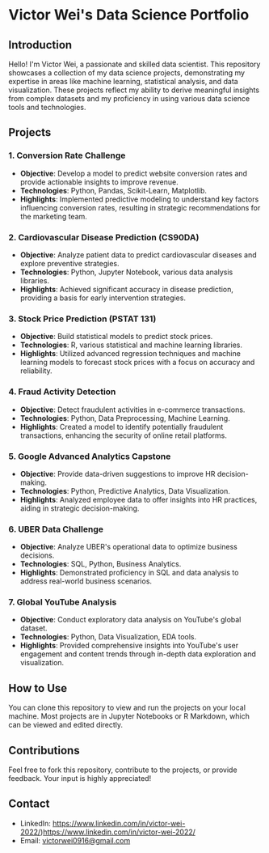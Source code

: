 
# Victor Wei's Data Science Portfolio

## Introduction
Hello! I'm Victor Wei, a passionate and skilled data scientist. This repository showcases a collection of my data science projects, demonstrating my expertise in areas like machine learning, statistical analysis, and data visualization. These projects reflect my ability to derive meaningful insights from complex datasets and my proficiency in using various data science tools and technologies.

## Projects

### 1. Conversion Rate Challenge
- **Objective**: Develop a model to predict website conversion rates and provide actionable insights to improve revenue.
- **Technologies**: Python, Pandas, Scikit-Learn, Matplotlib.
- **Highlights**: Implemented predictive modeling to understand key factors influencing conversion rates, resulting in strategic recommendations for the marketing team.

### 2. Cardiovascular Disease Prediction (CS90DA)
- **Objective**: Analyze patient data to predict cardiovascular diseases and explore preventive strategies.
- **Technologies**: Python, Jupyter Notebook, various data analysis libraries.
- **Highlights**: Achieved significant accuracy in disease prediction, providing a basis for early intervention strategies.

### 3. Stock Price Prediction (PSTAT 131)
- **Objective**: Build statistical models to predict stock prices.
- **Technologies**: R, various statistical and machine learning libraries.
- **Highlights**: Utilized advanced regression techniques and machine learning models to forecast stock prices with a focus on accuracy and reliability.

### 4. Fraud Activity Detection
- **Objective**: Detect fraudulent activities in e-commerce transactions.
- **Technologies**: Python, Data Preprocessing, Machine Learning.
- **Highlights**: Created a model to identify potentially fraudulent transactions, enhancing the security of online retail platforms.

### 5. Google Advanced Analytics Capstone
- **Objective**: Provide data-driven suggestions to improve HR decision-making.
- **Technologies**: Python, Predictive Analytics, Data Visualization.
- **Highlights**: Analyzed employee data to offer insights into HR practices, aiding in strategic decision-making.

### 6. UBER Data Challenge
- **Objective**: Analyze UBER's operational data to optimize business decisions.
- **Technologies**: SQL, Python, Business Analytics.
- **Highlights**: Demonstrated proficiency in SQL and data analysis to address real-world business scenarios.

### 7. Global YouTube Analysis
- **Objective**: Conduct exploratory data analysis on YouTube's global dataset.
- **Technologies**: Python, Data Visualization, EDA tools.
- **Highlights**: Provided comprehensive insights into YouTube's user engagement and content trends through in-depth data exploration and visualization.

## How to Use
You can clone this repository to view and run the projects on your local machine. Most projects are in Jupyter Notebooks or R Markdown, which can be viewed and edited directly.

## Contributions
Feel free to fork this repository, contribute to the projects, or provide feedback. Your input is highly appreciated!

## Contact
- LinkedIn: https://www.linkedin.com/in/victor-wei-2022/)https://www.linkedin.com/in/victor-wei-2022/
- Email: victorwei0916@gmail.com
